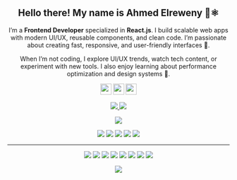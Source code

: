 
<h2 align="center">Hello there! My name is Ahmed Elreweny 👋⚛️</h2>

<p align="center">
I’m a <b>Frontend Developer</b> specialized in <b>React.js</b>.  
I build scalable web apps with modern UI/UX, reusable components, and clean code.  
I’m passionate about creating fast, responsive, and user-friendly interfaces 🚀.  
</p>

<p align="center">
When I’m not coding, I explore UI/UX trends, watch tech content, or experiment with new tools.  
I also enjoy learning about performance optimization and design systems 🎨.  
</p>

<p align="center">
  <a href="https://linkedin.com/in/ahmed-elreweny-792002ae"><img src="https://img.shields.io/badge/LinkedIn-Ahmed%20Elreweny-0077B5?style=for-the-badge&logo=linkedin&logoColor=white" height=25></a> 
  <a href="https://github.com/Elreweny"><img src="https://img.shields.io/badge/GitHub-181717?style=for-the-badge&logo=github&logoColor=white" height=25></a>
  <a href="https://ahmed-elreweny.vercel.app"><img src="https://img.shields.io/badge/Portfolio-Website-blueviolet?style=for-the-badge&logo=google-chrome&logoColor=white" height=25></a>
</p>

<p align=center>
  <a href="https://github.com/ahmed-elreweny">
    <img src="https://badges.pufler.dev/visits/ahmed-elreweny/ahmed-elreweny?style=flat-square&color=black&logo=github">
  </a>
  <a href="https://github.com/ahmed-elreweny?tab=repositories">
    <img src="https://badges.pufler.dev/repos/ahmed-elreweny?style=flat-square&color=black&logo=github">
  </a>
</p>

<p align="center">
<a href="https://github.com/ahmed-elreweny"><img src="https://img.shields.io/github/followers/ahmed-elreweny?style=social"></a>
</p>

<p align="center">
<img src="https://img.shields.io/badge/Frontend-blue"> 
<img src="https://img.shields.io/badge/React.js-61DAFB"> 
<img src="https://img.shields.io/badge/UI%2FUX-orange"> 
<img src="https://img.shields.io/badge/Responsive%20Design-green"> 
<img src="https://img.shields.io/badge/Performance%20Optimization-red"> 
</p>

<hr>

<p align="center">
<img src="https://img.shields.io/badge/react%20-%2320232a.svg?&style=for-the-badge&logo=react&logoColor=%2361DAFB"/> 
<img src="https://img.shields.io/badge/javascript%20-%23323330.svg?&style=for-the-badge&logo=javascript&logoColor=%23F7DF1E"/> 
<img src="https://img.shields.io/badge/tailwindcss-%2338B2AC.svg?&style=for-the-badge&logo=tailwind-css&logoColor=white"/> 
<img src="https://img.shields.io/badge/html5%20-%23E34F26.svg?&style=for-the-badge&logo=html5&logoColor=white"/> 
<img src="https://img.shields.io/badge/css3%20-%231572B6.svg?&style=for-the-badge&logo=css3&logoColor=white"/> 
<img src="https://img.shields.io/badge/git%20-%23F05033.svg?&style=for-the-badge&logo=git&logoColor=white"/> 
<img src="https://img.shields.io/badge/github%20-%23121011.svg?&style=for-the-badge&logo=github&logoColor=white"/>
<img src="https://img.shields.io/badge/figma-%23F24E1E.svg?&style=for-the-badge&logo=figma&logoColor=white"/> 
</p>

<p align=center>  
  <img align=center src="https://github-readme-stats.vercel.app/api?username=ahmed-elreweny&show_icons=true&theme=radical">
</p>
